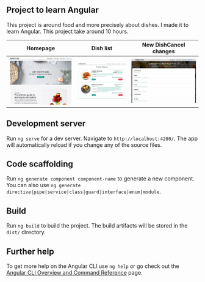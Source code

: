 ## Project to learn Angular

This project is around food and more precisely about dishes. I made it to learn Angular.
This project take around 10 hours.

Homepage                   |  Dish list                   |  New DishCancel changes
:-------------------------:|:---------------------------: |:---------------------------:
![](/img-git/homepage.png) |![](/img-git/food-menu.png)   | ![](/img-git/new-dish.png)



## Development server

Run `ng serve` for a dev server. Navigate to `http://localhost:4200/`. The app will automatically reload if you change any of the source files.

## Code scaffolding

Run `ng generate component component-name` to generate a new component. You can also use `ng generate directive|pipe|service|class|guard|interface|enum|module`.

## Build

Run `ng build` to build the project. The build artifacts will be stored in the `dist/` directory.

## Further help

To get more help on the Angular CLI use `ng help` or go check out the [Angular CLI Overview and Command Reference](https://angular.io/cli) page.
